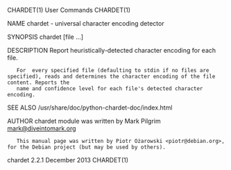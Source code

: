 CHARDET(1)								 User Commands								    CHARDET(1)

NAME
       chardet - universal character encoding detector

SYNOPSIS
       chardet [file ...]

DESCRIPTION
       Report heuristically-detected character encoding for each file.

       For  every specified file (defaulting to stdin if no files are specified), reads and determines the character encoding of the file content. Reports the
       name and confidence level for each file's detected character encoding.

SEE ALSO
       /usr/share/doc/python-chardet-doc/index.html

AUTHOR
       chardet module was written by Mark Pilgrim <mark@diveintomark.org>

       This manual page was written by Piotr Ożarowski <piotr@debian.org>, for the Debian project (but may be used by others).

chardet 2.2.1								 December 2013								    CHARDET(1)
